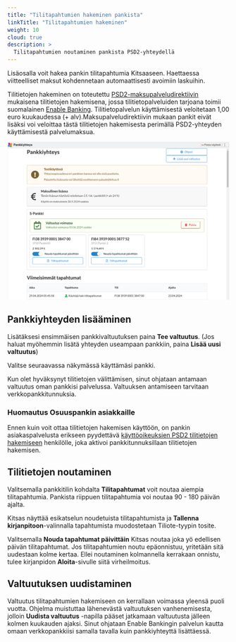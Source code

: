 ```yaml
---
title: "Tilitapahtumien hakeminen pankista"
linkTitle: "Tilitapahtumien hakeminen"
weight: 10
cloud: true
description: >
  Tilitapahtumien noutaminen pankista PSD2-yhteydellä
---
```


Lisäosalla voit hakea pankin tilitapahtumia Kitsaaseen. Haettaessa viitteelliset maksut kohdennetaan automaattisesti avoimiin laskuihin. 

Tilitietojen hakeminen on toteutettu [PSD2-maksupalveludirektiivin](https://www.finanssivalvonta.fi/saantely/saantelykokonaisuudet/psd2/) mukaisena tilitietojen hakemisena, jossa tilitietopalveluiden tarjoana toimii suomalainen [Enable Banking](https://enablebanking.com/). Tilitietopalvelun käyttämisestä veloitetaan 1,00 euro kuukaudessa (+ alv).Maksupalveludirektiivin mukaan pankit eivät lisäksi voi veloittaa tästä tilitietojen hakemisesta perimällä PSD2-yhteyden käyttämisestä palvelumaksua. 



![](/img/fi/lisaosa/pankkiyhteys/nakyma.png)

## Pankkiyhteyden lisääminen

Lisätäksesi ensimmäisen pankkivaltuutuksen paina **Tee valtuutus**. (Jos haluat myöhemmin lisätä yhteyden useampaan pankkiin, paina **Lisää uusi valtuutus**)

Valitse seuraavassa näkymässä käyttämäsi pankki.

Kun olet hyväksynyt tilitietojen välittämisen, sinut ohjataan antamaan valtuutus oman pankkisi palvelussa. Valtuuksen antamiseen tarvitaan verkkopankkitunnuksia.

### Huomautus Osuuspankin asiakkaille

Ennen kuin voit ottaa tilitietojen hakemisen käyttöön, on pankin asiakaspalvelusta erikseen pyydettävä [käyttöoikeuksien PSD2 tilitietojen hakemiseen](https://www.op.fi/yritykset/digitaaliset-palvelut-yrityksille/ulkopuolisen-palvelutarjoajan-valtuuttaminen) henkilölle, joka aktivoi pankkitunnuksillaan tilitietojen hakemisen.


## Tilitietojen noutaminen

Valitsemalla pankkitilin kohdalta **Tilitapahtumat** voit noutaa aiempia tilitapahtumia. Pankista riippuen tilitapahtumia voi noutaa 90 - 180 päivän ajalta.

Kitsas näyttää esikatselun noudetuista tilitapahtumista ja **Tallenna kirjanpitoon**-valinnalla tapahtumista muodostetaan Tiliote-tyypin tosite.

Valitsemalla **Nouda tapahtumat päivittäin** Kitsas noutaa joka yö edellisen päivän tilitapahtumat. Jos tilitapahtumien noutu epäonnistuu, yritetään sitä uudestaan kolme kertaa. Ellei noutaminen kolmannella kerrakaan onnistu, tulee kirjanpidon **Aloita**-sivulle siitä virheilmoitus.

## Valtuutuksen uudistaminen
Valtuutus tilitapahtumien hakemiseen on kerrallaan voimassa yleensä puoli vuotta. Ohjelma muistuttaa lähenevästä valtuutuksen vanhenemisesta, jolloin **Uudista valtuutus** -napilla pääset jatkamaan valtuutusta jälleen kolmen kuukauden ajaksi. Sinut ohjataan Enable Bankingin palvelun kautta omaan verkkopankkiisi samalla tavalla kuin pankkiyhteyttä lisättäessä.
